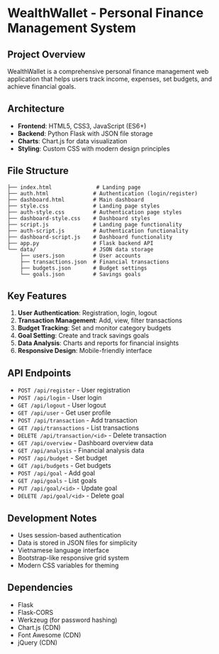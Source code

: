 # WealthWallet - Personal Finance Management System

## Project Overview
WealthWallet is a comprehensive personal finance management web application that helps users track income, expenses, set budgets, and achieve financial goals.

## Architecture
- **Frontend**: HTML5, CSS3, JavaScript (ES6+)
- **Backend**: Python Flask with JSON file storage
- **Charts**: Chart.js for data visualization
- **Styling**: Custom CSS with modern design principles

## File Structure
```
├── index.html              # Landing page
├── auth.html              # Authentication (login/register)
├── dashboard.html         # Main dashboard
├── style.css              # Landing page styles
├── auth-style.css         # Authentication page styles
├── dashboard-style.css    # Dashboard styles
├── script.js              # Landing page functionality
├── auth-script.js         # Authentication functionality
├── dashboard-script.js    # Dashboard functionality
├── app.py                 # Flask backend API
└── data/                  # JSON data storage
    ├── users.json         # User accounts
    ├── transactions.json  # Financial transactions
    ├── budgets.json       # Budget settings
    └── goals.json         # Savings goals
```

## Key Features
1. **User Authentication**: Registration, login, logout
2. **Transaction Management**: Add, view, filter transactions
3. **Budget Tracking**: Set and monitor category budgets
4. **Goal Setting**: Create and track savings goals
5. **Data Analysis**: Charts and reports for financial insights
6. **Responsive Design**: Mobile-friendly interface

## API Endpoints
- `POST /api/register` - User registration
- `POST /api/login` - User login
- `GET /api/logout` - User logout
- `GET /api/user` - Get user profile
- `POST /api/transaction` - Add transaction
- `GET /api/transactions` - List transactions
- `DELETE /api/transaction/<id>` - Delete transaction
- `GET /api/overview` - Dashboard overview data
- `GET /api/analysis` - Financial analysis data
- `POST /api/budget` - Set budget
- `GET /api/budgets` - Get budgets
- `POST /api/goal` - Add goal
- `GET /api/goals` - List goals
- `PUT /api/goal/<id>` - Update goal
- `DELETE /api/goal/<id>` - Delete goal

## Development Notes
- Uses session-based authentication
- Data is stored in JSON files for simplicity
- Vietnamese language interface
- Bootstrap-like responsive grid system
- Modern CSS variables for theming

## Dependencies
- Flask
- Flask-CORS
- Werkzeug (for password hashing)
- Chart.js (CDN)
- Font Awesome (CDN)
- jQuery (CDN)